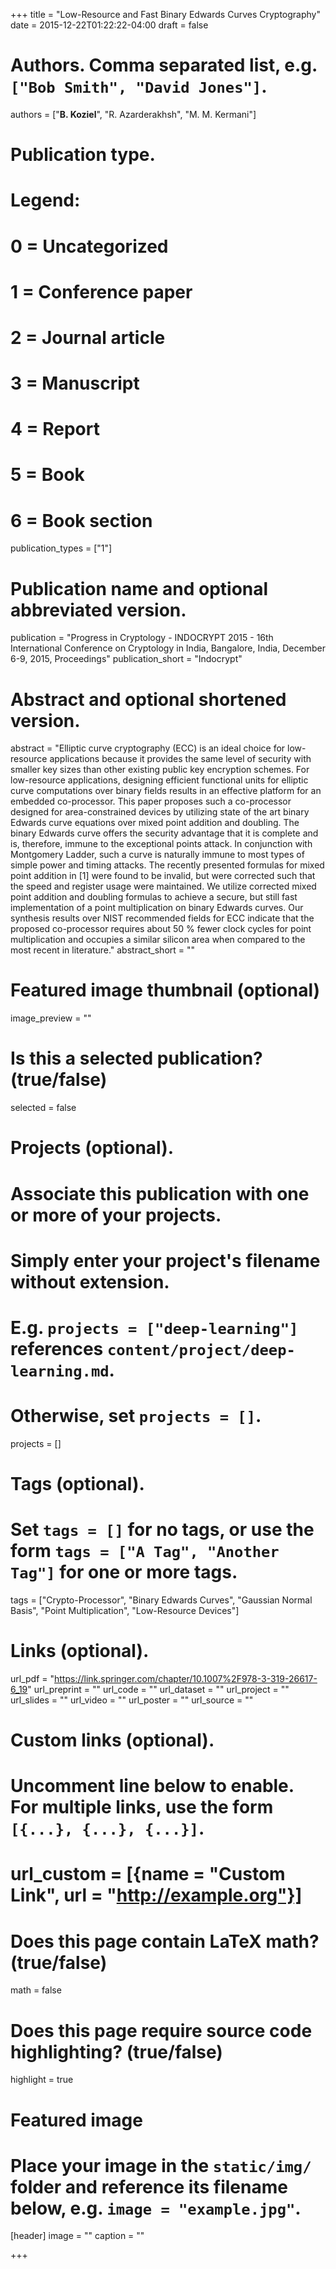 +++
title = "Low-Resource and Fast Binary Edwards Curves Cryptography"
date = 2015-12-22T01:22:22-04:00
draft = false

# Authors. Comma separated list, e.g. `["Bob Smith", "David Jones"]`.
authors = ["__B. Koziel__", "R. Azarderakhsh", "M. M. Kermani"]

# Publication type.
# Legend:
# 0 = Uncategorized
# 1 = Conference paper
# 2 = Journal article
# 3 = Manuscript
# 4 = Report
# 5 = Book
# 6 = Book section
publication_types = ["1"]

# Publication name and optional abbreviated version.
publication = "Progress in Cryptology - INDOCRYPT 2015 - 16th International Conference on Cryptology in India, Bangalore, India, December 6-9, 2015, Proceedings"
publication_short = "Indocrypt"

# Abstract and optional shortened version.
abstract = "Elliptic curve cryptography (ECC) is an ideal choice for low-resource applications because it provides the same level of security with smaller key sizes than other existing public key encryption schemes. For low-resource applications, designing efficient functional units for elliptic curve computations over binary fields results in an effective platform for an embedded co-processor. This paper proposes such a co-processor designed for area-constrained devices by utilizing state of the art binary Edwards curve equations over mixed point addition and doubling. The binary Edwards curve offers the security advantage that it is complete and is, therefore, immune to the exceptional points attack. In conjunction with Montgomery Ladder, such a curve is naturally immune to most types of simple power and timing attacks. The recently presented formulas for mixed point addition in [1] were found to be invalid, but were corrected such that the speed and register usage were maintained. We utilize corrected mixed point addition and doubling formulas to achieve a secure, but still fast implementation of a point multiplication on binary Edwards curves. Our synthesis results over NIST recommended fields for ECC indicate that the proposed co-processor requires about 50 % fewer clock cycles for point multiplication and occupies a similar silicon area when compared to the most recent in literature."
abstract_short = ""

# Featured image thumbnail (optional)
image_preview = ""

# Is this a selected publication? (true/false)
selected = false

# Projects (optional).
#   Associate this publication with one or more of your projects.
#   Simply enter your project's filename without extension.
#   E.g. `projects = ["deep-learning"]` references `content/project/deep-learning.md`.
#   Otherwise, set `projects = []`.
projects = []

# Tags (optional).
#   Set `tags = []` for no tags, or use the form `tags = ["A Tag", "Another Tag"]` for one or more tags.
tags = ["Crypto-Processor", "Binary Edwards Curves", "Gaussian Normal Basis", "Point Multiplication", "Low-Resource Devices"]

# Links (optional).
url_pdf = "https://link.springer.com/chapter/10.1007%2F978-3-319-26617-6_19"
url_preprint = ""
url_code = ""
url_dataset = ""
url_project = ""
url_slides = ""
url_video = ""
url_poster = ""
url_source = ""

# Custom links (optional).
#   Uncomment line below to enable. For multiple links, use the form `[{...}, {...}, {...}]`.
# url_custom = [{name = "Custom Link", url = "http://example.org"}]

# Does this page contain LaTeX math? (true/false)
math = false

# Does this page require source code highlighting? (true/false)
highlight = true

# Featured image
# Place your image in the `static/img/` folder and reference its filename below, e.g. `image = "example.jpg"`.
[header]
image = ""
caption = ""

+++
